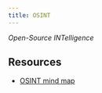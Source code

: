 ```yaml
---
title: OSINT
---
```


_Open-Source INTelligence_

## Resources
- [OSINT mind map](https://coggle.it/diagram/X7fWFJiaCV0fJrFb/t/osint)